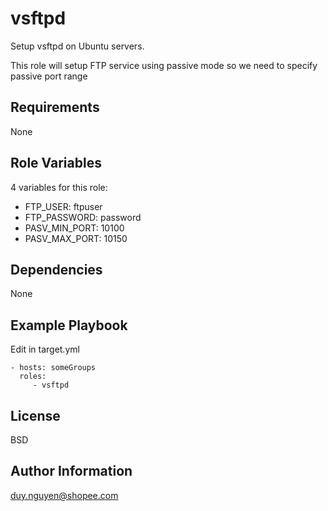 vsftpd
=========

Setup vsftpd on Ubuntu servers.

This role will setup FTP service using passive mode so we need to specify passive port range

Requirements
------------

None

Role Variables
--------------

4 variables for this role:

* FTP_USER: ftpuser
* FTP_PASSWORD: password
* PASV_MIN_PORT: 10100
* PASV_MAX_PORT: 10150

Dependencies
------------

None

Example Playbook
----------------

Edit in target.yml

    - hosts: someGroups
      roles:
         - vsftpd

License
-------

BSD

Author Information
------------------

duy.nguyen@shopee.com
